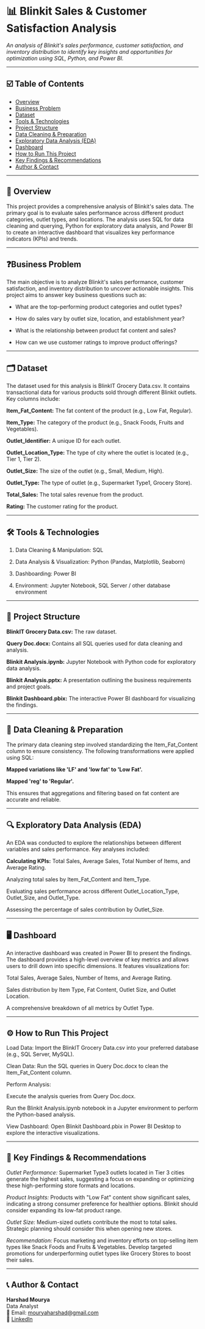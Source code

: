 # 📊 Blinkit Sales & Customer Satisfaction Analysis

_An analysis of Blinkit's sales performance, customer satisfaction, and inventory distribution to identify key insights and opportunities for optimization using SQL, Python, and Power BI._

---

## ☑️ Table of Contents
- <a href="#overview">Overview</a>
- <a href="#business-problem">Business Problem</a>
- <a href="#dataset">Dataset</a>
- <a href="#tools--technologies">Tools & Technologies</a>
- <a href="#project-structure">Project Structure</a>
- <a href="#data-cleaning--preparation">Data Cleaning & Preparation</a>
- <a href="#exploratory-data-analysis-eda">Exploratory Data Analysis (EDA)</a>
- <a href="#dashboard">Dashboard</a>
- <a href="#how-to-run-this-project">How to Run This Project</a>
- <a href="#key-findings--recommendations">Key Findings & Recommendations</a>
- <a href="#author--contact">Author & Contact</a>

---
<h2><a class="anchor" id="overview"></a>📂 Overview</h2>

This project provides a comprehensive analysis of Blinkit's sales data. The primary goal is to evaluate sales performance across different product categories, outlet types, and locations. The analysis uses SQL for data cleaning and querying, Python for exploratory data analysis, and Power BI to create an interactive dashboard that visualizes key performance indicators (KPIs) and trends.

---
<h2><a class="anchor" id="business-problem"></a>❓Business Problem</h2>

The main objective is to analyze Blinkit's sales performance, customer satisfaction, and inventory distribution to uncover actionable insights. This project aims to answer key business questions such as:

- What are the top-performing product categories and outlet types?

- How do sales vary by outlet size, location, and establishment year?

- What is the relationship between product fat content and sales?

- How can we use customer ratings to improve product offerings?

---
<h2><a class="anchor" id="dataset"></a>🗂️ Dataset</h2>

The dataset used for this analysis is BlinkIT Grocery Data.csv. It contains transactional data for various products sold through different Blinkit outlets. Key columns include:

**Item_Fat_Content:** The fat content of the product (e.g., Low Fat, Regular).

**Item_Type:** The category of the product (e.g., Snack Foods, Fruits and Vegetables).

**Outlet_Identifier:** A unique ID for each outlet.

**Outlet_Location_Type:** The type of city where the outlet is located (e.g., Tier 1, Tier 2).

**Outlet_Size:** The size of the outlet (e.g., Small, Medium, High).

**Outlet_Type:** The type of outlet (e.g., Supermarket Type1, Grocery Store).

**Total_Sales:** The total sales revenue from the product.

**Rating:** The customer rating for the product.

---
<h2><a class="anchor" id="tools--technologies"></a>🛠️ Tools & Technologies</h2>

1. Data Cleaning & Manipulation: SQL

2. Data Analysis & Visualization: Python (Pandas, Matplotlib, Seaborn)

3. Dashboarding: Power BI

4. Environment: Jupyter Notebook, SQL Server / other database environment

---
<h2><a class="anchor" id="project-structure"></a>📖 Project Structure</h2>

**BlinkIT Grocery Data.csv:** The raw dataset.

**Query Doc.docx:** Contains all SQL queries used for data cleaning and analysis.

**Blinkit Analysis.ipynb:** Jupyter Notebook with Python code for exploratory data analysis.

**Blinkit Analysis.pptx:** A presentation outlining the business requirements and project goals.

**Blinkit Dashboard.pbix:** The interactive Power BI dashboard for visualizing the findings.

---
<h2><a class="anchor" id="data-cleaning--preparation"></a>🧹 Data Cleaning & Preparation</h2>

The primary data cleaning step involved standardizing the Item_Fat_Content column to ensure consistency. The following transformations were applied using SQL:

**Mapped variations like 'LF' and 'low fat' to 'Low Fat'.**

**Mapped 'reg' to 'Regular'.**

This ensures that aggregations and filtering based on fat content are accurate and reliable.

---
<h2><a class="anchor" id="exploratory-data-analysis-eda"></a>🔍 Exploratory Data Analysis (EDA)</h2>

An EDA was conducted to explore the relationships between different variables and sales performance. Key analyses included:

**Calculating KPIs:** Total Sales, Average Sales, Total Number of Items, and Average Rating.

Analyzing total sales by Item_Fat_Content and Item_Type.

Evaluating sales performance across different Outlet_Location_Type, Outlet_Size, and Outlet_Type.

Assessing the percentage of sales contribution by Outlet_Size.

---
<h2><a class="anchor" id="dashboard"></a>🖥️ Dashboard</h2>

An interactive dashboard was created in Power BI to present the findings. The dashboard provides a high-level overview of key metrics and allows users to drill down into specific dimensions. It features visualizations for:

Total Sales, Average Sales, Number of Items, and Average Rating.

Sales distribution by Item Type, Fat Content, Outlet Size, and Outlet Location.

A comprehensive breakdown of all metrics by Outlet Type.

---
<h2><a class="anchor" id="how-to-run-this-project"></a>⚙️ How to Run This Project</h2>

Load Data: Import the BlinkIT Grocery Data.csv into your preferred database (e.g., SQL Server, MySQL).

Clean Data: Run the SQL queries in Query Doc.docx to clean the Item_Fat_Content column.

Perform Analysis:

Execute the analysis queries from Query Doc.docx.

Run the Blinkit Analysis.ipynb notebook in a Jupyter environment to perform the Python-based analysis.

View Dashboard: Open Blinkit Dashboard.pbix in Power BI Desktop to explore the interactive visualizations.

---
<h2><a class="anchor" id="key-findings--recommendations"></a>🔑 Key Findings & Recommendations</h2>

*Outlet Performance:* Supermarket Type3 outlets located in Tier 3 cities generate the highest sales, suggesting a focus on expanding or optimizing these high-performing store formats and locations.

*Product Insights:* Products with "Low Fat" content show significant sales, indicating a strong consumer preference for healthier options. Blinkit should consider expanding its low-fat product range.

*Outlet Size:* Medium-sized outlets contribute the most to total sales. Strategic planning should consider this when opening new stores.

*Recommendation:* Focus marketing and inventory efforts on top-selling item types like Snack Foods and Fruits & Vegetables. Develop targeted promotions for underperforming outlet types like Grocery Stores to boost their sales.

---
<h2><a class="anchor" id="author--contact"></a>📞 Author & Contact</h2>

**Harshad Mourya**<br>
Data Analyst<br>
📧 Email: mouryaharshad@gmail.com<br>
🔗 [LinkedIn](https://www.linkedin.com/in/harshad-mourya/)